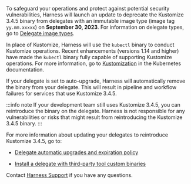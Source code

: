 To safeguard your operations and protect against potential security vulnerabilities, Harness will launch an update to deprecate the Kustomize 3.4.5 binary from delegates with an immutable image type (image tag `yy.mm.xxxxx`) on **September 30, 2023**. For information on delegate types, go to [Delegate image types](/docs/platform/delegates/delegate-concepts/delegate-image-types).

In place of Kustomize, Harness will use the `kubectl` binary to conduct Kustomize operations. Recent enhancements (versions 1.14 and higher) have made the `kubectl` binary fully capable of supporting Kustomize operations. For more information, go to [Kustomization](https://kubernetes.io/docs/tasks/manage-kubernetes-objects/kustomization/) in the Kubernetes documentation.

If your delegate is set to auto-upgrade, Harness will automatically remove the binary from your delegate. This will result in pipeline and workflow failures for services that use Kustomize 3.4.5. 

:::info note
If your development team still uses Kustomize 3.4.5, you can reintroduce the binary on the delegate. Harness is not responsible for any vulnerabilities or risks that might result from reintroducing the Kustomize 3.4.5 binary.
:::

For more information about updating your delegates to reintroduce Kustomize 3.4.5, go to:

- [Delegate automatic upgrades and expiration policy](/docs/platform/delegates/install-delegates/delegate-upgrades-and-expiration/)

- [Install a delegate with third-party tool custom binaries](/docs/platform/delegates/install-delegates/install-a-delegate-with-3-rd-party-tool-custom-binaries/)

Contact [Harness Support](mailto:support@harness.io) if you have any questions.
